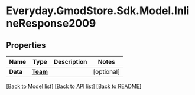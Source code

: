# Everyday.GmodStore.Sdk.Model.InlineResponse2009
## Properties

Name | Type | Description | Notes
------------ | ------------- | ------------- | -------------
**Data** | [**Team**](Team.md) |  | [optional] 

[[Back to Model list]](../README.md#documentation-for-models) [[Back to API list]](../README.md#documentation-for-api-endpoints) [[Back to README]](../README.md)

